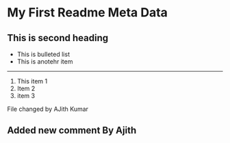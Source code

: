 # My First Readme Meta Data
## This is second heading
- This is bulleted list
- This is anotehr item

---
1. This item 1
2. Item 2
3. item 3


File changed by AJith Kumar

## Added new comment By Ajith
